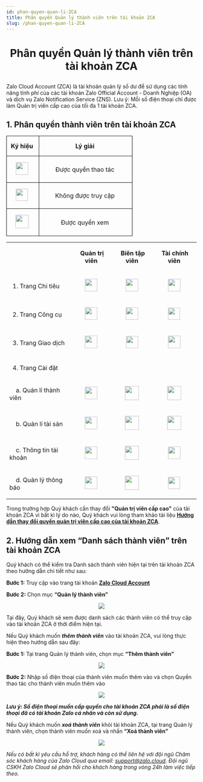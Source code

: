 ```yaml
---
id: phan-quyen-quan-li-ZCA
title: Phân quyền Quản lý thành viên trên tài khoản ZCA
slug: /phan-quyen-quan-li-ZCA
---
```


# <p align="center">Phân quyền Quản lý thành viên trên tài khoản ZCA</p>

Zalo Cloud Account (ZCA) là tài khoản quản lý số dư để sử dụng các tính năng tính phí của các tài khoản Zalo Official Account - Doanh Nghiệp (OA) và dịch vụ Zalo Notification Service (ZNS). Lưu ý: Mỗi số điện thoại chỉ được làm Quản trị viên cấp cao của tối đa 1 tài khoản ZCA.

## 1. Phân quyền thành viên trên tài khoản ZCA

<div class="table" align="center">
   <table class="ck-table-resized" style="background-color:transparent;"><colgroup><col style="width:25.8%;"><col style="width:74.2%;"></colgroup><tbody><tr><td style="background-color:transparent;border:1px solid rgb(0, 0, 0);padding:0px;width:85px;"><p style="margin-left:0px;text-align:center;"><strong>Ký hiệu</strong>&nbsp;</p></td><td style="background-color:transparent;border:1px solid rgb(0, 0, 0);padding:0px;width:234px;"><p style="margin-left:0px;text-align:center;"><strong>Lý giải</strong>&nbsp;</p></td></tr><tr><td style="background-color:transparent;border:1px solid rgb(0, 0, 0);padding:0px;width:85px;"><p style="margin-left:0px;text-align:center;"><img class="image_resized" style="width:33px;" src="https://stc-oa.zdn.vn/uploads/f4c84fec737173445771416805774d0a.png">&nbsp;</p></td><td style="background-color:transparent;border:1px solid rgb(0, 0, 0);padding:0px;width:234px;"><p style="margin-left:0px;text-align:center;">Được quyền thao tác&nbsp;</p></td></tr><tr><td style="background-color:transparent;border:1px solid rgb(0, 0, 0);padding:0px;width:85px;"><p style="margin-left:0px;text-align:center;"><img class="image_resized" style="width:32px;" src="https://stc-oa.zdn.vn/uploads/9b9685c94ab8f9ec9413adae867bff56.png">&nbsp;</p></td><td style="background-color:transparent;border:1px solid rgb(0, 0, 0);padding:0px;width:234px;"><p style="margin-left:0px;text-align:center;">Không được truy cập&nbsp;</p></td></tr><tr><td style="background-color:transparent;border:1px solid rgb(0, 0, 0);padding:0px;width:85px;"><p style="margin-left:0px;text-align:center;"><img class="image_resized" style="width:35px;" src="https://stc-oa.zdn.vn/uploads/c3ed980bdedbae00c7fa8cc33b09bd5c.png">&nbsp;</p></td><td style="background-color:transparent;border:1px solid rgb(0, 0, 0);padding:0px;width:234px;"><p style="margin-left:0px;text-align:center;">Được quyền xem&nbsp;</p></td></tr></tbody></table>
</div>

<div class="table" align="center">
    <table><tbody><tr><td><p style="margin-left:0px;">&nbsp;</p></td><td><p style="margin-left:0px;text-align:center;"><strong>Quản trị viên&nbsp;</strong></p></td><td><p style="margin-left:0px;text-align:center;"><strong>Biên tập viên&nbsp;</strong></p></td><td><p style="margin-left:0px;text-align:center;"><strong>Tài chính viên&nbsp;</strong></p></td></tr><tr><td><p style="margin-left:0px;">&nbsp; 1. Trang Chi tiêu&nbsp;</p></td><td><p style="margin-left:0px;text-align:center;"><img class="image_resized" style="width:33px;" src="https://stc-oa.zdn.vn/uploads/9fd7f853937e4a15936125e6533f7f8d.png">&nbsp;</p></td><td><p style="margin-left:0px;text-align:center;"><img class="image_resized" style="width:33px;" src="https://stc-oa.zdn.vn/uploads/4f9d2a1baa6d4be6b8286c4bcb80dabb.png">&nbsp;</p></td><td><p style="margin-left:0px;text-align:center;"><img class="image_resized" style="width:33px;" src="https://stc-oa.zdn.vn/uploads/a308b2248ad2ad801cb41633f0addc91.png">&nbsp;</p></td></tr><tr><td><p style="margin-left:0px;">&nbsp; 2. Trang Công cụ&nbsp;</p></td><td><p style="margin-left:0px;text-align:center;"><img class="image_resized" style="width:33px;" src="https://stc-oa.zdn.vn/uploads/23743bef16f5219a150f40d8cf86ab81.png">&nbsp;</p></td><td><p style="margin-left:0px;text-align:center;"><img class="image_resized" style="width:33px;" src="https://stc-oa.zdn.vn/uploads/aa24725fb50f2a2d2018fb3194eedf90.png">&nbsp;</p></td><td><p style="margin-left:0px;text-align:center;"><img class="image_resized" style="width:32px;" src="https://stc-oa.zdn.vn/uploads/60561b029e949a0823aa6233da248d59.png">&nbsp;</p></td></tr><tr><td><p style="margin-left:0px;">&nbsp; 3. Trang Giao dịch&nbsp;</p></td><td><p style="margin-left:0px;text-align:center;"><img class="image_resized" style="width:33px;" src="https://stc-oa.zdn.vn/uploads/ec8693532e2316f289a2b93ee87c1fa6.png">&nbsp;</p></td><td><p style="margin-left:0px;text-align:center;"><img class="image_resized" style="width:32px;" src="https://stc-oa.zdn.vn/uploads/70b6e801e7bb1a9ad8a2493275ae9552.png">&nbsp;</p></td><td><p style="margin-left:0px;text-align:center;"><img class="image_resized" style="width:33px;" src="https://stc-oa.zdn.vn/uploads/151761d87bc36a1b9877df5c39faf536.png">&nbsp;</p></td></tr><tr><td><p style="margin-left:0px;">&nbsp; 4. Trang Cài đặt&nbsp;</p></td><td><p style="margin-left:0px;text-align:center;">&nbsp;</p></td><td><p style="margin-left:0px;text-align:center;">&nbsp;</p></td><td><p style="margin-left:0px;text-align:center;">&nbsp;</p></td></tr><tr><td><p style="margin-left:0px;">&nbsp; &nbsp; a. Quản lí thành viên&nbsp;</p></td><td><p style="margin-left:0px;text-align:center;"><img class="image_resized" style="width:33px;" src="https://stc-oa.zdn.vn/uploads/7c2b92957c0ba3276e6d546e5f1d5c9d.png">&nbsp;</p></td><td><p style="margin-left:0px;text-align:center;"><img class="image_resized" style="width:37px;" src="https://stc-oa.zdn.vn/uploads/15760ca95b25823676729f505e993a01.png">&nbsp;</p></td><td><p style="margin-left:0px;text-align:center;"><img class="image_resized" style="width:37px;" src="https://stc-oa.zdn.vn/uploads/a6fb73675391e04f907d0b2e70562197.png">&nbsp;</p></td></tr><tr><td><p style="margin-left:0px;">&nbsp; &nbsp; b. Quản lí tài sản&nbsp;</p></td><td><p style="margin-left:0px;text-align:center;"><img class="image_resized" style="width:33px;" src="https://stc-oa.zdn.vn/uploads/7fc8723d41bb938c0d03a375e4cc202a.png">&nbsp;</p></td><td><p style="margin-left:0px;text-align:center;"><img class="image_resized" style="width:37px;" src="https://stc-oa.zdn.vn/uploads/48bb0551e0abf46fce0ed7253128e8d1.png">&nbsp;</p></td><td><p style="margin-left:0px;text-align:center;"><img class="image_resized" style="width:37px;" src="https://stc-oa.zdn.vn/uploads/3ff048202db6166c6ed7a16c9e414897.png">&nbsp;</p></td></tr><tr><td><p style="margin-left:0px;">&nbsp; &nbsp; c. Thông tin tài khoản&nbsp;</p></td><td><p style="margin-left:0px;text-align:center;"><img class="image_resized" style="width:33px;" src="https://stc-oa.zdn.vn/uploads/0d34707252c9bf6d186f34fed3b59596.png">&nbsp;</p></td><td><p style="margin-left:0px;text-align:center;"><img class="image_resized" style="width:37px;" src="https://stc-oa.zdn.vn/uploads/09d4ebcae1fe43bbbf60aacade34b34e.png">&nbsp;</p></td><td><p style="margin-left:0px;text-align:center;"><img class="image_resized" style="width:33px;" src="https://stc-oa.zdn.vn/uploads/e33c10d6e91f32386664e252402440ef.png">&nbsp;</p></td></tr><tr><td><p style="margin-left:0px;">&nbsp; &nbsp; d. Quản lý thông báo&nbsp;</p></td><td><p style="margin-left:0px;text-align:center;"><img class="image_resized" style="width:33px;" src="https://stc-oa.zdn.vn/uploads/3da9b5918bf266ea870cbbe08ec74248.png">&nbsp;</p></td><td><p style="margin-left:0px;text-align:center;"><img class="image_resized" style="width:37px;" src="https://stc-oa.zdn.vn/uploads/d6181f839560d06828094cdc8a3fe890.png">&nbsp;</p></td><td><p style="margin-left:0px;text-align:center;"><img class="image_resized" style="width:32px;" src="https://stc-oa.zdn.vn/uploads/85de483fe0272e16148e02c241d812b7.png">&nbsp;</p></td></tr></tbody></table>

</div>

Trong trường hợp Quý khách cần thay đổi **"Quản trị viên cấp cao"** của tài khoản ZCA vì bất kì lý do nào, Quý khách vui lòng tham khảo tài liệu [**Hướng dẫn thay đổi quyền quản trị viên cấp cao của tài khoản ZCA**](https://zalo.cloud/blog/huong-dan-thay-doi-quyen-quan-tri-vien-cap-cao-cua-tai-khoan-zca/z4ujvknzjwbnqavdkj).

## 2. Hướng dẫn xem “Danh sách thành viên” trên tài khoản ZCA

Quý khách có thể kiểm tra Danh sách thành viên hiện tại trên tài khoản ZCA theo hướng dẫn chi tiết như sau:

**Bước 1:** Truy cập vào trang tài khoản [**Zalo Cloud Account**](https://account.zalo.cloud/spending/overview)

**Bước 2:** Chọn mục **“Quản lý thành viên”**

<p align="center">
  <img src="https://stc-oa.zdn.vn/uploads/a6d74badcc87bc2d34179069b69966be.png" />
</p>

Tại đây, Quý khách sẽ xem được danh sách các thành viên có thể truy cập vào tài khoản ZCA ở thời điểm hiện tại.

Nếu Quý khách muốn _**thêm thành viên**_ vào tài khoản ZCA, vui lòng thực hiện theo hướng dẫn sau đây:

**Bước 1:** Tại trang Quản lý thành viên, chọn mục **“Thêm thành viên”**

<p align="center">
  <img src="https://stc-oa.zdn.vn/uploads/7f178bf2fba824968a638e03b64e2630.png" />
</p>

**Bước 2:** Nhập số điện thoại của thành viên muốn thêm vào và chọn Quyền thao tác cho thành viên muốn thêm vào

<p align="center">
  <img src="https://stc-oa.zdn.vn/uploads/27a94b9d1925fc703dc6e1d884b87b91.png" />
</p>

_**Lưu ý: Số điện thoại muốn cấp quyền cho tài khoản ZCA phải là số điện thoại đã có tài khoản Zalo cá nhân và còn sử dụng.**_

Nếu Quý khách muốn _**xoá thành viên**_ khỏi tài khoản ZCA, tại trang Quản lý thành viên, chọn thành viên muốn xoá và nhấn **“Xoá thành viên”**

<p align="center">
  <img src="https://stc-oa.zdn.vn/uploads/9ef00ab2b87152f3d5290ea3e2edebb9.png" />
</p>

_Nếu có bất kì yêu cầu hỗ trợ, khách hàng có thể liên hệ với đội ngũ Chăm sóc khách hàng của Zalo Cloud qua email:_ [_support@zalo.cloud_](mailto:support@zalo.cloud)_. Đội ngũ CSKH Zalo Cloud sẽ phản hồi cho khách hàng trong vòng 24h làm việc tiếp theo._
